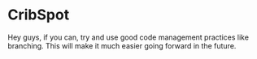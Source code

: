 CribSpot
========

Hey guys, if you can, try and use good code management practices like branching. This will make it much easier going forward in the future.
